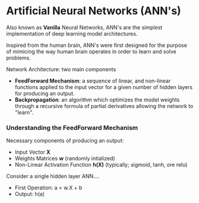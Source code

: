 # Artificial Neural Networks (ANN's)

Also known as **Vanilla** Neural Networks, ANN's are the simplest implementation of deep learning model architectures.

Inspired from the human brain, ANN's were first designed for the purpose of mimicing the way human brain operates in order to learn and solve problems.

Network Architecture: two main components
* **FeedForward Mechanism**: a sequence of linear, and non-linear functions applied to the input vector for a given number of hidden layers for producing an output.
* **Backpropagation**: an algorithm which optimizes the model weights through a recursive formula of partial derivatives allowing the network to "learn".

### Understanding the FeedForward Mechanism

Necessary components of producing an output:
* Input Vector **X**
* Weights Matrices **w** (randomly intialized)
* Non-Linear Activation Function **h(X)** (typically; sigmoid, tanh, ore relu)

Consider a single hidden layer ANN....
* First Operation: a = w.X + b
* Output: h(a)
